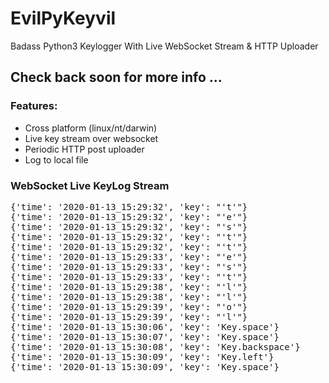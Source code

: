 # EvilPyKeyvil
Badass Python3 Keylogger With Live WebSocket Stream &amp; HTTP Uploader

## Check back soon for more info ... 


### Features:
- Cross platform (linux/nt/darwin)
- Live key stream over websocket
- Periodic HTTP post uploader 
- Log to local file


### WebSocket Live KeyLog Stream

<pre>
{'time': '2020-01-13_15:29:32', 'key': "'t'"}
{'time': '2020-01-13_15:29:32', 'key': "'e'"}
{'time': '2020-01-13_15:29:32', 'key': "'s'"}
{'time': '2020-01-13_15:29:32', 'key': "'t'"}
{'time': '2020-01-13_15:29:32', 'key': "'t'"}
{'time': '2020-01-13_15:29:33', 'key': "'e'"}
{'time': '2020-01-13_15:29:33', 'key': "'s'"}
{'time': '2020-01-13_15:29:33', 'key': "'t'"}
{'time': '2020-01-13_15:29:38', 'key': "'l'"}
{'time': '2020-01-13_15:29:38', 'key': "'l'"}
{'time': '2020-01-13_15:29:39', 'key': "'o'"}
{'time': '2020-01-13_15:29:39', 'key': "'l'"}
{'time': '2020-01-13_15:30:06', 'key': 'Key.space'}
{'time': '2020-01-13_15:30:07', 'key': 'Key.space'}
{'time': '2020-01-13_15:30:08', 'key': 'Key.backspace'}
{'time': '2020-01-13_15:30:09', 'key': 'Key.left'}
{'time': '2020-01-13_15:30:09', 'key': 'Key.space'}
</pre>
